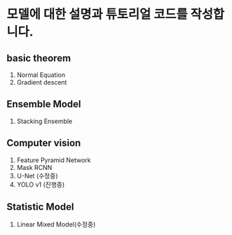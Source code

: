 # 모델에 대한 설명과 튜토리얼 코드를 작성합니다.
## basic theorem
1. Normal Equation
2. Gradient descent

## Ensemble Model
1. Stacking Ensemble

## Computer vision
1. Feature Pyramid Network
2. Mask RCNN
3. U-Net (수정중)
4. YOLO v1 (진행중)

## Statistic Model
1. Linear Mixed Model(수정중)


